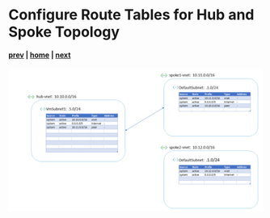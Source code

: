 # Configure Route Tables for Hub and Spoke Topology

#### [prev](./02.md) | [home](../welcome.md) | [next](./04.md)

![slide 03](../png/configure-route-tables-for-hub-and-spoke-topology/03.png)
